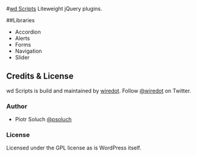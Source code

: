 #[wd Scripts](http://wdscripts.wiredot.com)
Liteweight jQuery plugins.

##Libraries

* Accordion
* Alerts
* Forms
* Navigation
* Slider
	
## Credits & License
wd Scripts is build and maintained by [wiredot](http://wiredot.com). Follow [@wiredot](http://twitter.com/wiredot) on Twitter.

### Author
* Piotr Soluch [@psoluch](http://twitter.com/psoluch)

### License
Licensed under the GPL license as is WordPress itself.
